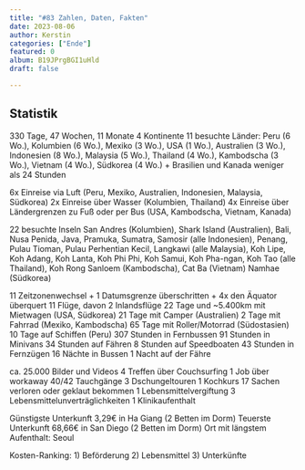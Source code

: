 ```yaml
---
title: "#83 Zahlen, Daten, Fakten"
date: 2023-08-06
author: Kerstin
categories: ["Ende"]
featured: 0
album: B19JPrgBGI1uHld
draft: false

---
```


## Statistik

330 Tage, 47 Wochen, 11 Monate
4   Kontinente
11  besuchte Länder: 
        Peru (6 Wo.), Kolumbien (6 Wo.), 
        Mexiko (3 Wo.), USA (1 Wo.), 
        Australien (3 Wo.), 
        Indonesien (8 Wo.), Malaysia (5 Wo.), Thailand (4 Wo.), Kambodscha (3 Wo.), Vietnam (4 Wo.), 
        Südkorea (4 Wo.)
        + Brasilien und Kanada weniger als 24 Stunden

6x  Einreise via Luft (Peru, Mexiko, Australien, Indonesien, Malaysia, Südkorea)
2x  Einreise über Wasser (Kolumbien, Thailand)
4x  Einreise über Ländergrenzen zu Fuß oder per Bus (USA, Kambodscha, Vietnam, Kanada)

22  besuchte Inseln
        San Andres (Kolumbien),
        Shark Island (Australien), 
        Bali, Nusa Penida, Java, Pramuka, Sumatra, Samosir (alle Indonesien), 
        Penang, Pulau Tioman, Pulau Perhentian Kecil, Langkawi (alle Malaysia), 
        Koh Lipe, Koh Adang, Koh Lanta, Koh Phi Phi, Koh Samui, Koh Pha-ngan, Koh Tao (alle Thailand), 
        Koh Rong Sanloem (Kambodscha),
        Cat Ba (Vietnam)
        Namhae (Südkorea)

11  Zeitzonenwechsel + 1 Datumsgrenze überschritten + 4x den Äquator überquert
11  Flüge, davon 2 Inlandsflüge
22  Tage und ~5.400km mit Mietwagen (USA, Südkorea)
21  Tage mit Camper (Australien)
2   Tage mit Fahrrad (Mexiko, Kambodscha)
65  Tage mit Roller/Motorrad (Südostasien)
10  Tage auf Schiffen (Peru)
307 Stunden in Fernbussen 
91  Stunden in Minivans
34  Stunden auf Fähren
8   Stunden auf Speedboaten
43  Stunden in Fernzügen
16  Nächte in Bussen
1   Nacht auf der Fähre

ca. 25.000 Bilder und Videos
4   Treffen über Couchsurfing
1   Job über workaway
40/42 Tauchgänge
3   Dschungeltouren
1   Kochkurs
17  Sachen verloren oder geklaut bekommen
1   Lebensmittelvergiftung
3   Lebensmittelunverträglichkeiten
1   Klinikaufenthalt

Günstigste Unterkunft 3,29€ in Ha Giang (2 Betten im Dorm)
Teuerste Unterkunft 68,66€ in San Diego (2 Betten im Dorm)
Ort mit längstem Aufenthalt: Seoul

Kosten-Ranking: 
        1) Beförderung 
        2) Lebensmittel 
        3) Unterkünfte
